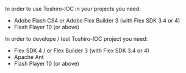In order to use Toshiro-IOC in your projects you need:
  * Adobe Flash CS4 or Adobe Flex Builder 3 (with Flex SDK 3.4 or 4)
  * Flash Player 10 (or above)

In order to develope / test Toshiro-IOC project you need:
  * Flex SDK 4 / or Flex Builder 3 (with Flex SDK 3.4 or 4)
  * Apache Ant
  * Flash Player 10 (or above)